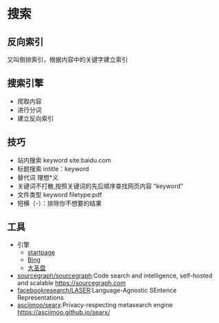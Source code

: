 # 搜索

## 反向索引

又叫倒排索引，根据内容中的关键字建立索引

## 搜索引擎

* 爬取内容
* 进行分词
* 建立反向索引

## 技巧

* 站内搜索 keyword site:baidu.com
* 标题搜索 intitle：keyword
* 替代词 理想*义
* 关键词不打散,按照关键词的先后顺序查找网页内容 “keyword”
* 文件类型 keyword filetype:pdf
* 短横（-）：排除你不想要的结果

## 工具

* 引擎
    - [startpage](https://www.startpage.com/)
    - [Bing](https://cn.bing.com/)
    - [大圣盘](https://www.dashengpan.com/)
* [sourcegraph/sourcegraph](https://github.com/sourcegraph/sourcegraph):Code search and intelligence, self-hosted and scalable https://sourcegraph.com
* [facebookresearch/LASER](https://github.com/facebookresearch/LASER):Language-Agnostic SEntence Representations
* [asciimoo/searx](https://github.com/asciimoo/searx):Privacy-respecting metasearch engine https://asciimoo.github.io/searx/
